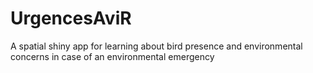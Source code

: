 # UrgencesAviR
A spatial shiny app for learning about bird presence and environmental concerns in case of an environmental emergency
